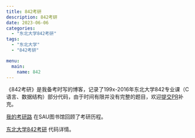 ```yaml
---
title: 842考研
description: 842考研
date: 2023-06-06
categories:
  - "东北大学842考研"
tags:
  - "东北大学"
  - "842考研"

menu:
  main:
    name: 842
---
```


《842考研》是我备考时写的博客，记录了199x-2016年东北大学842专业课（C语言、数据结构）部分代码，由于时间有限并没有完整的题目，欢迎[提交PR](https://github.com/wanglinteng/wanglinteng.github.io)补充。


[我的考研路](https://wanglinteng.github.io/post/我的考研路/) 在SAU图书馆回顾了考研历程。


[东北大学842考研](https://wanglinteng.github.io/categories/东北大学842考研/) 代码详情。

